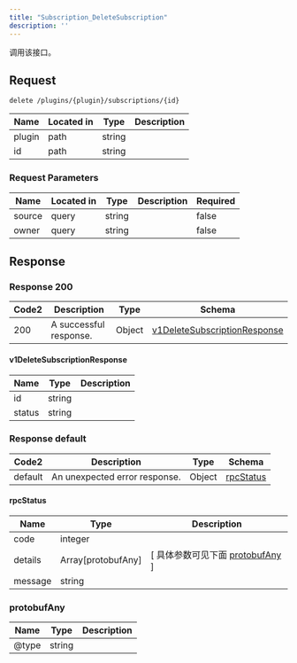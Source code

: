 ```yaml
---
title: "Subscription_DeleteSubscription"
description: ''
---
```



调用该接口。



## Request


```
delete /plugins/{plugin}/subscriptions/{id}
```



| Name | Located in | Type | Description | 
| ---- | ---------- | ----------- | ----------- | 
| plugin | path | string |  |  
| id | path | string |  |  



###  Request Parameters

| Name | Located in | Type | Description |  Required |
| ---- | ---------- | ----------- | ----------- |  ---- |
| source | query | string |  |  false |
| owner | query | string |  |  false |



## Response



### Response  200

 
| Code2 | Description | Type | Schema |
| ---- | ----------- | ------ | ------ |
| 200 | A successful response. | Object | [v1DeleteSubscriptionResponse](#v1DeleteSubscriptionResponse) |

#### v1DeleteSubscriptionResponse

| Name | Type | Description | 
| ---- | ---- | ----------- |     
| id | string |  |      
| status | string |  |   


  
     
   
     
 
 


 


### Response  default

 
| Code2 | Description | Type | Schema |
| ---- | ----------- | ------ | ------ |
| default | An unexpected error response. | Object | [rpcStatus](#rpcStatus) |

#### rpcStatus

| Name | Type | Description | 
| ---- | ---- | ----------- |     
| code | integer |  |          
| details | Array[protobufAny] |  [ 具体参数可见下面 [protobufAny](#protobufAny) ] |       
| message | string |  |   


  
     
   
       
         
### protobufAny
| Name | Type | Description | 
| ---- | ---- | ----------- |     
| @type | string |  |   


  
     
 
 


          
     
   
     
 
 


 


